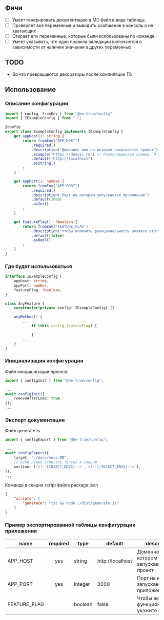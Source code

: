 ## Фичи
- [ ] Умеет генерировать документацию в MD файл в виде таблицы.
- [ ] Проверяет все переменные и выводить сообщение в консоль о не хватающих
- [ ] Стирает env переменные, которые были использованы по команде.
- [ ] Умеет указывать, что одни правила валидации включаются в зависимости от наличия значения в других переменных

## TODO
- Во что превращаются декораторы после компиляции TS


## Использование
### Описание конфигурации
```typescript
import { config, fromEnv } from "@be-true/config"
import { IExampleConfig } from ".";

@config
export class ExampleConfig implements IExampleConfig {
    get appHost(): string {
        return fromEnv("APP_HOST")
            .required()
            .description("Доменное имя на котором запускается проект")
            .example("https://domain.ru") // Переопределяем пример. В других случаях example генерируется из типа
            .default("http://localhost")
            .asString()
        ;
    }

    get appPort(): number {
        return fromEnv("APP_PORT")
            .required()
            .description("Порт на котором запускается приложение")
            .default(3000)
            .asInt()
        ;
    }

    get featureFlag(): ?boolean {
        return fromEnv("FEATURE_FLAG")
            .description('Чтобы включить функциональность укажите этот флаг')
            .default(false)
            .asBool()
        ;
    }
}
```

### Где будет использоваться
```typescript
interface IExampleConfig {
    appHost: string,
    appPort: number,
    featureFlag: ?boolean,
}

class AnyFeature {
    constructor(private config: IExampleConfig) {}

    anyMethod() {
        ...
            if (this.config.featureFlag) {

            }
        ...
    }
}
```

### Инициализация конфигурации
Файл инициализации проекта

```typescript
import { configInit } from "@be-true/config";

...
await configInit({
    removeAfterLoad: true
});
...
```
### Экспорт документации
Файл generate.ts
```typescript
import { configExport } from "@be-true/config";

...
await configExport({
    target: "./docs/envs.MD",
    // Если нужно записать только в секцию
    section: ['<!--{INJECT_ENVS}-->','<!--{/INJECT_ENVS}-->'],
});
...
```

Команда в секции script файла package.json
```json
{
    "scripts": {
        "generate": "tsc && node ./dist/generate.js"
    }
}
```

### Пример экспортированной таблицы конфигурации приложения
<!--{INJECT_ENVS}-->
| name         | required | type    | default          | description                                       |
|--------------|:--------:|---------|------------------|---------------------------------------------------|
| APP_HOST     |   yes    | string  | http://localhost | Доменное имя на котором запускается проект        |
| APP_PORT     |   yes    | integer | 3000             | Порт на котором запускается приложение            |
| FEATURE_FLAG |          | boolean | false            | Чтобы включить функциональность укажите этот флаг |
<!--{/INJECT_ENVS}-->